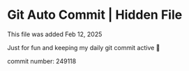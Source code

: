 # Git Auto Commit | Hidden File

This file was added Feb 12, 2025

Just for fun and keeping my daily git commit active 🤪

commit number: 249118
